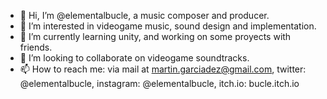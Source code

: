 - 👋 Hi, I’m @elementalbucle, a music composer and producer.
- 👀 I’m interested in videogame music, sound design and implementation.
- 🌱 I’m currently learning unity, and working on some proyects with friends.
- 💞️ I’m looking to collaborate on videogame soundtracks.
- 📫 How to reach me: via mail at martin.garciadez@gmail.com, twitter: @elementalbucle, instagram: @elementalbucle, itch.io: bucle.itch.io

<!---
elementalbucle/elementalbucle is a ✨ special ✨ repository because its `README.md` (this file) appears on your GitHub profile.
You can click the Preview link to take a look at your changes.
--->
